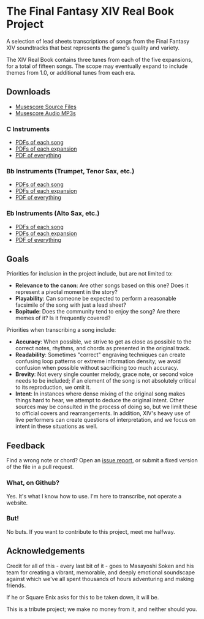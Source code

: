 # The Final Fantasy XIV Real Book Project

A selection of lead sheets transcriptions of songs from the Final Fantasy XIV soundtracks that best represents the game's quality and variety. 

The XIV Real Book contains three tunes from each of the five expansions, for a total of fifteen songs. The scope may eventually expand to include themes from 1.0, or additional tunes from each era.

## Downloads
- [Musescore Source Files](/musescore)
- [Musescore Audio MP3s](/backing-tracks) 

### C Instruments
- [PDFs of each song](/pdf/C/individual)
- [PDFs of each expansion](/pdf/C/expansions)
- [PDF of everything](https://github.com/sigmabeta/xiv-real-book/raw/main/pdf/C/XIV%20Real%20Book%20Full%20(C).pdf)

### Bb Instruments (Trumpet, Tenor Sax, etc.)
- [PDFs of each song](/pdf/Bb/individual)
- [PDFs of each expansion](/pdf/Bb/expansions)
- [PDF of everything](https://github.com/sigmabeta/xiv-real-book/raw/main/pdf/Bb/XIV%20Real%20Book%20Full%20(Bb).pdf)

### Eb Instruments (Alto Sax, etc.)
- [PDFs of each song](/pdf/Eb/individual)
- [PDFs of each expansion](/pdf/Eb/expansions)
- [PDF of everything](https://github.com/sigmabeta/xiv-real-book/raw/main/pdf/Eb/XIV%20Real%20Book%20Full%20(Eb).pdf)

## Goals 
Priorities for inclusion in the project include, but are not limited to:

- **Relevance to the canon**: Are other songs based on this one? Does it represent a pivotal moment in the story? 
- **Playability**: Can someone be expected to perform a reasonable facsimile of the song with just a lead sheet? 
- **Bopitude**: Does the community tend to enjoy the song? Are there memes of it? Is it frequently covered?

Priorities when transcribing a song include:
- **Accuracy**: When possible, we strive to get as close as possible to the correct notes, rhythms, and chords as presented in the original track.
- **Readability**: Sometimes "correct" engraving techniques can create confusing loop patterns or extreme information density; we avoid confusion when possible without sacrificing too much accuracy.
- **Brevity**: Not every single counter melody, grace note, or second voice needs to be included; if an element of the song is not absolutely critical to its reproduction, we omit it.
- **Intent**: In instances where dense mixing of the original song makes things hard to hear, we attempt to deduce the original intent. Other sources may be consulted in the process of doing so, but we limit these to official covers and rearrangements. In addition, XIV's heavy use of live performers can create questions of interpretation, and we focus on intent in these situations as well.

## Feedback

Find a wrong note or chord? Open an [issue report](https://github.com/sigmabeta/xiv-real-book/issues), or submit a fixed version of the file in a pull request.

### What, on Github?

Yes. It's what I know how to use. I'm here to transcribe, not operate a website.

### But!

No buts. If you want to contribute to this project, meet me halfway.

## Acknowledgements

Credit for all of this - every last bit of it - goes to Masayoshi Soken and his team for creating a vibrant, memorable, and deeply emotional soundscape against which we've all spent thousands of hours adventuring and making friends.

If he or Square Enix asks for this to be taken down, it will be.

This is a tribute project; we make no money from it, and neither should you.
